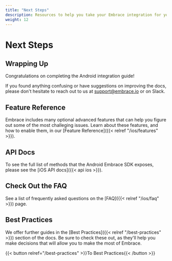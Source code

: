 ```yaml
---
title: "Next Steps"
description: Resources to help you take your Embrace integration for your iOS application to the next level
weight: 12
---
```


# Next Steps

## Wrapping Up

Congratulations on completing the Android integration guide! 

If you found anything confusing or have suggestions on improving the docs,
please don't hesitate to reach out to us at <support@embrace.io> or on Slack.

## Feature Reference

Embrace includes many optional advanced features that can help you figure out some of 
the most challeging issues. Learn about these features, and how to enable them, in
our [Feature Reference]({{< relref "/ios/features" >}}).

## API Docs

To see the full list of methods that the Android Embrace SDK exposes, please see
the [iOS API docs]({{< api ios >}}).

## Check Out the FAQ

See a list of frequently asked questions on the [FAQ]({{< relref "/ios/faq" >}}) page. 

## Best Practices

We offer further guides in the [Best Practices]({{< relref "/best-practices" >}}) section of the docs.
Be sure to check these out, as they'll help you make decisions that will allow you to make the most of Embrace.

{{< button relref="/best-practices" >}}To Best Practices{{< /button >}}

